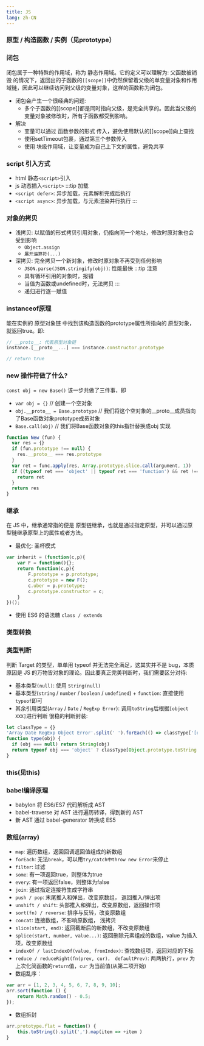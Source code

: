 ```yaml
---
title: JS
lang: zh-CN
---
```


###  原型 / 构造函数 / 实例（见prototype）

### 闭包
闭包属于一种特殊的作用域，称为 静态作用域。它的定义可以理解为: 父函数被销毁 的情况下，返回出的子函数的`[[scope]]`中仍然保留着父级的单变量对象和作用域链，因此可以继续访问到父级的变量对象，这样的函数称为闭包。

* 闭包会产生一个很经典的问题:
  * 多个子函数的[[scope]]都是同时指向父级，是完全共享的。因此当父级的变量对象被修改时，所有子函数都受到影响。
* 解决
  * 变量可以通过 函数参数的形式 传入，避免使用默认的[[scope]]向上查找
  * 使用setTimeout包裹，通过第三个参数传入
  * 使用 块级作用域，让变量成为自己上下文的属性，避免共享

### script 引入方式
  * html 静态`<script>`引入
  * js 动态插入`<script>`
:::tip 加载
* `<script defer>`: 异步加载，元素解析完成后执行
* `<script async>`: 异步加载，与元素渲染并行执行
:::

### 对象的拷贝
* 浅拷贝: 以赋值的形式拷贝引用对象，仍指向同一个地址，修改时原对象也会受到影响
  * `Object.assign`
  * `展开运算符(...)`
* 深拷贝: 完全拷贝一个新对象，修改时原对象不再受到任何影响
  * `JSON.parse(JSON.stringify(obj))`: 性能最快
  :::tip 注意
  * 具有循环引用的对象时，报错
  * 当值为函数或undefined时，无法拷贝
  :::
  * 递归进行逐一赋值

### instanceof原理
能在实例的 原型对象链 中找到该构造函数的prototype属性所指向的 原型对象，就返回true。即:
```js
// __proto__: 代表原型对象链
instance.[__proto__...] === instance.constructor.prototype

// return true
```
### new 操作符做了什么?
`const obj = new Base()`
该一步共做了三件事，即
* `var obj = {}` // 创建一个空对象
* `obj.__proto__ = Base.prototype` // 我们将这个空对象的__proto__成员指向了Base函数对象prototype成员对象
* `Base.call(obj)` // 我们将Base函数对象的this指针替换成obj
实现
```js
function New (fun) {
  var res = {}
  if (fun.prototype !== null) {
    res.__proto__ === res.prototype
  }
  var ret = func.apply(res, Array.prototype.slice.call(argument, 1))
  if ((typeof ret === 'object' || typeof ret === 'function') && ret !== null) {
    return ret
  }
  return res
}
```
### 继承
在 JS 中，继承通常指的便是 原型链继承，也就是通过指定原型，并可以通过原型链继承原型上的属性或者方法。
* 最优化: 圣杯模式
```js
var inherit = (function(c,p){
	var F = function(){};
	return function(c,p){
		F.prototype = p.prototype;
		c.prototype = new F();
		c.uber = p.prototype;
		c.prototype.constructor = c;
	}
})();
```
* 使用 ES6 的语法糖 `class / extends`

### 类型转换

### 类型判断
判断 Target 的类型，单单用 typeof 并无法完全满足，这其实并不是 bug，本质原因是 JS 的万物皆对象的理论。因此要真正完美判断时，我们需要区分对待:
* 基本类型`(null)`: 使用 `String(null)`
* 基本类型(`string` / `number` / `boolean` / `undefined`) + `function`: 直接使用 `typeof`即可
* 其余引用类型(`Array` / `Date` / `RegExp Error`): 调用`toString`后根据`[object XXX]`进行判断
很稳的判断封装:
```js
let classType = {}
'Array Date RegExp Object Error'.split(' ').forEach(() => classType['[object' + e + ']'])
function type(obj) {
  if (obj === null) return String(obj)
  return typeof obj === 'object' ? classType[Object.prototype.toString.call(obj)] || 'object' : typeof obj
}
```

### this(见this)

### babel编译原理
* babylon 将 ES6/ES7 代码解析成 AST
* babel-traverse 对 AST 进行遍历转译，得到新的 AST
* 新 AST 通过 babel-generator 转换成 ES5

### 数组(array)
* `map`: 遍历数组，返回回调返回值组成的新数组
* `forEach`: 无法`break`，可以用`try/catch中throw new Error`来停止
* `filter`: 过滤
* `some`: 有一项返回true，则整体为true
* `every`: 有一项返回false，则整体为false
* `join`: 通过指定连接符生成字符串
* `push / pop`: 末尾推入和弹出，改变原数组， 返回推入/弹出项
* `unshift / shift`: 头部推入和弹出，改变原数组，返回操作项
* `sort(fn) / reverse`: 排序与反转，改变原数组
* `concat`: 连接数组，不影响原数组， 浅拷贝
* `slice(start, end)`: 返回截断后的新数组，不改变原数组
* `splice(start, number, value...)`: 返回删除元素组成的数组，value 为插入项，改变原数组
* `indexOf / lastIndexOf(value, fromIndex)`: 查找数组项，返回对应的下标
* `reduce / reduceRight(fn(prev, cur)， defaultPrev)`: 两两执行，`prev` 为上次化简函数的`return`值，`cur` 为当前值(从第二项开始)
* 数组乱序：
```js
var arr = [1, 2, 3, 4, 5, 6, 7, 8, 9, 10];
arr.sort(function () {
    return Math.random() - 0.5;
});
```
* 数组拆封
```js
arr.prototype.flat = function() {
    this.toString().split(',').map(item => +item )
}
```
